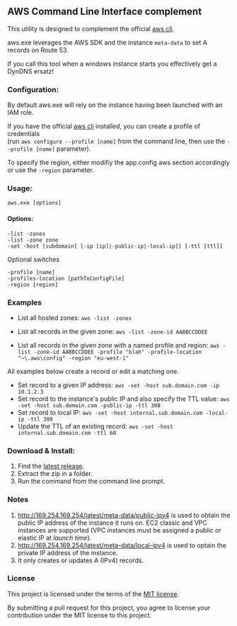 ## AWS Command Line Interface complement

This utility is designed to complement the official [aws cli](http://aws.amazon.com/cli/).

aws.exe leverages the AWS SDK and the instance `meta-data` to set A records on Route 53.

If you call this tool when a windows instance starts you effectively get a DynDNS ersatz!

### Configuration:

By default aws.exe will rely on the instance having been launched with an IAM role.

If you have the official [aws cli](http://aws.amazon.com/cli/) installed, you can create a profile of credentials  
(run `aws configure --profile [name]` from the command line, then use the `--profile [name]` parameter).

To specify the region, either modifiy the app.config aws section accordingly or use the `-region` parameter.

### Usage:

    aws.exe [options]

#### Options:

```
-list -zones
-list -zone zone
-set -host [subdomain] [-ip [ip]|-public-ip|-local-ip]] [-ttl [ttl]]
```
Optional switches

```
-profile [name]
-profiles-location [pathToConfigFile]
-region [region]
```

### Examples

- List all hosted zones:
    `aws -list -zones`

- List all records in the given zone:
    `aws -list -zone-id AABBCCDDEE`

- List all records in the given zone with a named profile and region:
    `aws -list -zone-id AABBCCDDEE -profile "blah" -profile-location "~\.aws\config" -region "eu-west-1"`

All examples below create a record or edit a matching one.

- Set record to a given IP address: `aws -set -host sub.domain.com -ip 10.1.2.3`
- Set record to the instance's public IP and also specify the TTL value: `aws -set -host sub.domain.com -public-ip -ttl 300`
- Set record to local IP: `aws -set -host internal.sub.domain.com -local-ip -ttl 300`
- Update the TTL of an existing record: `aws -set -host internal.sub.domain.com -ttl 60`

### Download & Install:

1. Find the [latest release](https://github.com/comsechq/aws-cli/releases).
2. Extract the zip in a folder.
3. Run the command from the command line prompt.

### Notes

1. http://169.254.169.254/latest/meta-data/public-ipv4 is used to obtain the public IP address of the instance it runs on. EC2 classic and VPC instances are supported (VPC instances must be assigned a public or elastic IP at _launch time_).
2. http://169.254.169.254/latest/meta-data/local-ipv4 is used to optain the private IP address of the instance.
3. It only creates or updates A (IPv4) records.

### License

This project is licensed under the terms of the [MIT license](https://github.com/comsechq/sugar/blob/master/LICENSE.txt). 

By submitting a pull request for this project, you agree to license your contribution under the MIT license to this project.
